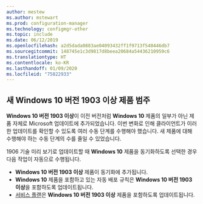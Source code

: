 ```yaml
---
author: mestew
ms.author: mstewart
ms.prod: configuration-manager
ms.technology: configmgr-other
ms.topic: include
ms.date: 06/12/2019
ms.openlocfilehash: a2d5dada0883ae04093432ff1f9713f540446db7
ms.sourcegitcommit: 148745e1c3d9817d8beea20684a54436210959c6
ms.translationtype: HT
ms.contentlocale: ko-KR
ms.lasthandoff: 01/09/2020
ms.locfileid: "75822933"
---
```

## <a name="new-windows-10-version-1903-and-later-product-category"></a>새 Windows 10 버전 1903 이상 제품 범주
<!--4682946-->

**Windows 10 버전 1903 이상**이 이전 버전처럼 **Windows 10** 제품의 일부가 아닌 제품 자체로 Microsoft 업데이트에 추가되었습니다. 이번 변화로 인해 클라이언트가 이러한 업데이트를 확인할 수 있도록 여러 수동 단계를 수행해야 했습니다. 새 제품에 대해 수행해야 하는 수동 단계의 수를 줄일 수 있었습니다.

1906 기술 미리 보기로 업데이트할 때 **Windows 10** 제품을 동기화하도록 선택한 경우 다음 작업이 자동으로 수행됩니다.

- **Windows 10 버전 1903 이상** 제품이 동기화에 추가됩니다.
- **Windows 10** 제품을 포함하고 있는 자동 배포 규칙은 **Windows 10 버전 1903 이상**을 포함하도록 업데이트됩니다.
- [서비스 플랜](/sccm/osd/deploy-use/manage-windows-as-a-service)은 **Windows 10 버전 1903 이상** 제품을 포함하도록 업데이트됩니다.


